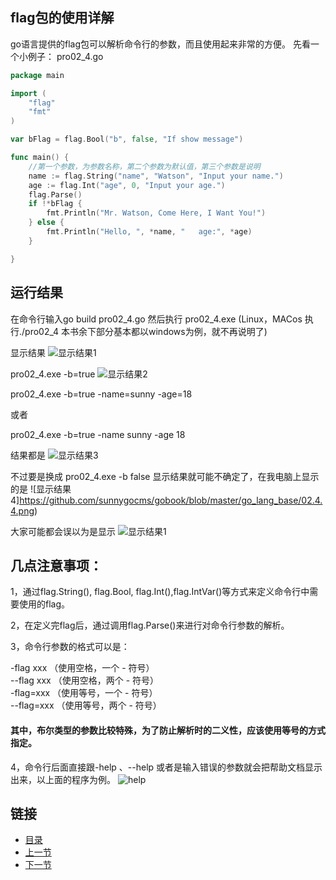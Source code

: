## flag包的使用详解
go语言提供的flag包可以解析命令行的参数，而且使用起来非常的方便。
先看一个小例子：
pro02_4.go
```go
package main

import (
	"flag"
	"fmt"
)

var bFlag = flag.Bool("b", false, "If show message")

func main() {
	//第一个参数，为参数名称，第二个参数为默认值，第三个参数是说明
	name := flag.String("name", "Watson", "Input your name.")
	age := flag.Int("age", 0, "Input your age.")
	flag.Parse()
	if !*bFlag {
		fmt.Println("Mr. Watson, Come Here, I Want You!")
	} else {
		fmt.Println("Hello, ", *name, "   age:", *age)
	}

}

```
## 运行结果
在命令行输入go build pro02_4.go
然后执行 pro02_4.exe (Linux，MACos 执行./pro02_4 本书余下部分基本都以windows为例，就不再说明了)

显示结果
![显示结果1](https://github.com/sunnygocms/gobook/blob/master/go_lang_base/02.4.1.png)

pro02_4.exe -b=true
![显示结果2](https://github.com/sunnygocms/gobook/blob/master/go_lang_base/02.4.2.png)

pro02_4.exe -b=true -name=sunny -age=18

或者

pro02_4.exe -b=true -name sunny -age 18

结果都是
![显示结果3](https://github.com/sunnygocms/gobook/blob/master/go_lang_base/02.4.3.png)

不过要是换成 pro02_4.exe -b false
显示结果就可能不确定了，在我电脑上显示的是
![显示结果4]https://github.com/sunnygocms/gobook/blob/master/go_lang_base/02.4.4.png)

大家可能都会误以为是显示
![显示结果1](https://github.com/sunnygocms/gobook/blob/master/go_lang_base/02.4.1.png)


## 几点注意事项：
1，通过flag.String(), flag.Bool, flag.Int(),flag.IntVar()等方式来定义命令行中需要使用的flag。

2，在定义完flag后，通过调用flag.Parse()来进行对命令行参数的解析。

3，命令行参数的格式可以是：

-flag xxx （使用空格，一个 - 符号）<br />
--flag xxx （使用空格，两个 - 符号）<br />
-flag=xxx （使用等号，一个 - 符号）<br />
--flag=xxx （使用等号，两个 - 符号）<br />
#### 其中，布尔类型的参数比较特殊，为了防止解析时的二义性，应该使用等号的方式指定。
4，命令行后面直接跟-help 、--help 或者是输入错误的参数就会把帮助文档显示出来，以上面的程序为例。
![help](https://github.com/sunnygocms/gobook/blob/master/go_lang_base/02.4.help.png)

## 链接
- [目录](https://github.com/sunnygocms/gobook/blob/master/menu.md)
- [上一节](./02.3.md)
- [下一节](./02.5.md)